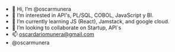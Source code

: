- 👋 Hi, I’m @oscarmunera
- 👀 I’m interested in API's, PL/SQL, COBOL, JavaScript y BI.
- 🌱 I’m currently learning JS (React), Jamstack, and google cloud.
- 💞️ I’m looking to collaborate on Startup, API´s
- 📫 oscardariomunera@gmail.com
- @oscarmunera

<!---
oscarmunera/oscarmunera is a ✨ special ✨ repository because its `README.md` (this file) appears on your GitHub profile.
You can click the Preview link to take a look at your changes.
--->
